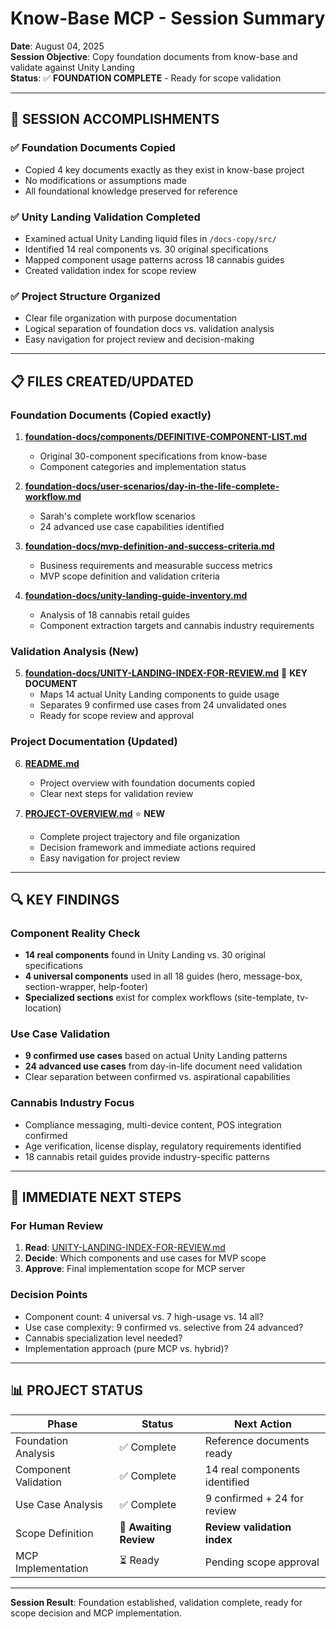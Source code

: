 # Know-Base MCP - Session Summary

**Date**: August 04, 2025  
**Session Objective**: Copy foundation documents from know-base and validate against Unity Landing  
**Status**: ✅ **FOUNDATION COMPLETE** - Ready for scope validation

---

## 🎯 **SESSION ACCOMPLISHMENTS**

### **✅ Foundation Documents Copied**
- Copied 4 key documents exactly as they exist in know-base project
- No modifications or assumptions made
- All foundational knowledge preserved for reference

### **✅ Unity Landing Validation Completed**
- Examined actual Unity Landing liquid files in `/docs-copy/src/`
- Identified 14 real components vs. 30 original specifications  
- Mapped component usage patterns across 18 cannabis guides
- Created validation index for scope review

### **✅ Project Structure Organized**
- Clear file organization with purpose documentation
- Logical separation of foundation docs vs. validation analysis
- Easy navigation for project review and decision-making

---

## 📋 **FILES CREATED/UPDATED**

### **Foundation Documents** (Copied exactly)
1. **[foundation-docs/components/DEFINITIVE-COMPONENT-LIST.md](foundation-docs/components/DEFINITIVE-COMPONENT-LIST.md)**
   - Original 30-component specifications from know-base
   - Component categories and implementation status

2. **[foundation-docs/user-scenarios/day-in-the-life-complete-workflow.md](foundation-docs/user-scenarios/day-in-the-life-complete-workflow.md)**
   - Sarah's complete workflow scenarios
   - 24 advanced use case capabilities identified

3. **[foundation-docs/mvp-definition-and-success-criteria.md](foundation-docs/mvp-definition-and-success-criteria.md)**
   - Business requirements and measurable success metrics
   - MVP scope definition and validation criteria

4. **[foundation-docs/unity-landing-guide-inventory.md](foundation-docs/unity-landing-guide-inventory.md)**
   - Analysis of 18 cannabis retail guides
   - Component extraction targets and cannabis industry requirements

### **Validation Analysis** (New)
5. **[foundation-docs/UNITY-LANDING-INDEX-FOR-REVIEW.md](foundation-docs/UNITY-LANDING-INDEX-FOR-REVIEW.md)** 🚨 **KEY DOCUMENT**
   - Maps 14 actual Unity Landing components to guide usage
   - Separates 9 confirmed use cases from 24 unvalidated ones
   - Ready for scope review and approval

### **Project Documentation** (Updated)
6. **[README.md](README.md)**
   - Project overview with foundation documents copied
   - Clear next steps for validation review

7. **[PROJECT-OVERVIEW.md](PROJECT-OVERVIEW.md)** ⭐ **NEW**
   - Complete project trajectory and file organization
   - Decision framework and immediate actions required
   - Easy navigation for project review

---

## 🔍 **KEY FINDINGS**

### **Component Reality Check**
- **14 real components** found in Unity Landing vs. 30 original specifications
- **4 universal components** used in all 18 guides (hero, message-box, section-wrapper, help-footer)
- **Specialized sections** exist for complex workflows (site-template, tv-location)

### **Use Case Validation**
- **9 confirmed use cases** based on actual Unity Landing patterns
- **24 advanced use cases** from day-in-life document need validation
- Clear separation between confirmed vs. aspirational capabilities

### **Cannabis Industry Focus**
- Compliance messaging, multi-device content, POS integration confirmed
- Age verification, license display, regulatory requirements identified
- 18 cannabis retail guides provide industry-specific patterns

---

## 🚨 **IMMEDIATE NEXT STEPS**

### **For Human Review**
1. **Read**: [UNITY-LANDING-INDEX-FOR-REVIEW.md](foundation-docs/UNITY-LANDING-INDEX-FOR-REVIEW.md)
2. **Decide**: Which components and use cases for MVP scope
3. **Approve**: Final implementation scope for MCP server

### **Decision Points**
- Component count: 4 universal vs. 7 high-usage vs. 14 all?
- Use case complexity: 9 confirmed vs. selective from 24 advanced?
- Cannabis specialization level needed?
- Implementation approach (pure MCP vs. hybrid)?

---

## 📊 **PROJECT STATUS**

| Phase | Status | Next Action |
|-------|--------|-------------|
| Foundation Analysis | ✅ Complete | Reference documents ready |
| Component Validation | ✅ Complete | 14 real components identified |
| Use Case Analysis | ✅ Complete | 9 confirmed + 24 for review |
| Scope Definition | 🔄 **Awaiting Review** | **Review validation index** |
| MCP Implementation | ⏳ Ready | Pending scope approval |

---

**Session Result**: Foundation established, validation complete, ready for scope decision and MCP implementation.
